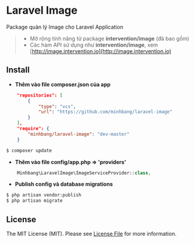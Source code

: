 # Laravel Image

Package quản lý Image cho Laravel Application
> * Mở rộng tính năng từ package **intervention/image** (đã bao gồm)
> * Các hàm API sử dụng như **intervention/image**, xem [http://image.intervention.io](http://image.intervention.io)

## Install

* **Thêm vào file composer.json của app**
```json
	"repositories": [
        {
            "type": "vcs",
            "url": "https://github.com/minhbang/laravel-image"
        }
    ],
    "require": {
        "minhbang/laravel-image": "dev-master"
    }
```
``` bash
$ composer update
```

* **Thêm vào file config/app.php => 'providers'**
```php
	Minhbang\LaravelImage\ImageServiceProvider::class,
```

* **Publish config và database migrations**
```bash
$ php artisan vendor:publish
$ php artisan migrate
```

## License

The MIT License (MIT). Please see [License File](LICENSE.md) for more information.
